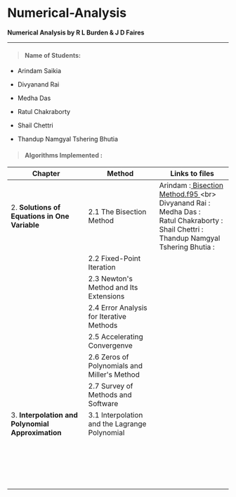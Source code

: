 # Numerical-Analysis

**Numerical Analysis by R L Burden &amp; J D Faires**

---
> #### Name of Students: 

- Arindam Saikia
>
- Divyanand Rai
>
- Medha Das
>
- Ratul Chakraborty
>
- Shail Chettri
>
- Thandup Namgyal Tshering Bhutia
>
> #### Algorithms Implemented :

| Chapter  | Method | Links to files |
| ---------| ---------|------------|
| 2. **Solutions of Equations in One Variable**    |  2.1 The Bisection Method   |  Arindam :[ Bisection Method.f95 ]([https://github.com/user/repository/blob/branch/filename](https://github.com/RupakMukherjee/Numerical-Analysis/tree/main/Arindam%20Saikia/Chapter%202/Bisection.F90)) <br> Divyanand Rai :  <br> Medha Das : <br> Ratul Chakraborty : <br> Shail Chettri : <br> Thandup Namgyal Tshering Bhutia :|
|     | 2.2 Fixed-Point Iteration   |      |
|     | 2.3 Newton's Method and Its Extensions    |      |
|   | 2.4 Error Analysis for Iterative Methods |    |
|   | 2.5 Accelerating Convergenve |    |
|   | 2.6 Zeros of Polynomials and Miller's Method |    |
|   | 2.7 Survey of Methods and Software |  |
| 3. **Interpolation and Polynomial Approximation**  | 3.1 Interpolation and the Lagrange Polynomial |   |
|   |   |   |
|   |   |   |
|   |   |   |
|   |   |   |
|   |   |   |
|   |   |   |
|   |   |   |
|   |   |   |
|   |   |   |
|   |   |   |
|   |   |   |
|   |   |   |
|   |   |   |
|   |   |   |
|   |   |   |
|   |   |   |
|   |   |   |
|   |   |   |
|   |   |   |
